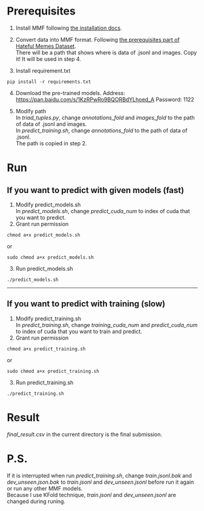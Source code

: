 # Prerequisites
1. Install MMF following [the installation docs](https://mmf.sh/docs/getting_started/installation/).

2. Convert data into MMF format. Following [the prerequisites part of Hateful Memes Dataset](https://github.com/facebookresearch/mmf/tree/master/projects/hateful_memes).<br>
There will be a path that shows where is data of .jsonl and images. Copy it! It will be used in step 4.

3. Install requirement.txt
```
pip install -r requirements.txt
```

4. Download the pre-trained models. 
Address: https://pan.baidu.com/s/1KzRPwRo9BQORBdYLhoed_A
Password: 1122

5. Modify path<br>
In *triad_tuples.py*, change *annotations_fold* and *images_fold* to the path of data of .jsonl and images.<br>
In *predict_training.sh*, change *annotations_fold* to the path of data of .jsonl.<br>
The path is copied in step 2.

# Run
## If you want to predict with given models (fast)
1. Modify predict_models.sh<br>
In *predict_models.sh*, change *predict_cuda_num* to index of cuda that you want to predict.
2. Grant run permission
```
chmod a+x predict_models.sh
```
or
```
sudo chmod a+x predict_models.sh
```
3. Run predict_models.sh
```
./predict_models.sh
```
---
## If you want to predict with training (slow) 
1. Modify predict_training.sh<br>
In *predict_training.sh*, change *training_cuda_num* and *predict_cuda_num* to index of cuda that you want to train and predict.
2. Grant run permission
```
chmod a+x predict_training.sh
```
or
```
sudo chmod a+x predict_training.sh
```
3. Run predict_training.sh
```
./predict_training.sh
```

# Result
*final_result.csv* in the current directory is the final submission.

# P.S.
If it is interrupted when run *predict_training.sh*, change *train.jsonl.bak* and *dev_unseen.json.bak* to *train.jsonl* and *dev_unseen.jsonl* before run it again or run any other MMF models.<br>
Because I use KFold technique, *train.jsonl* and *dev_unseen.jsonl* are changed during runing.
